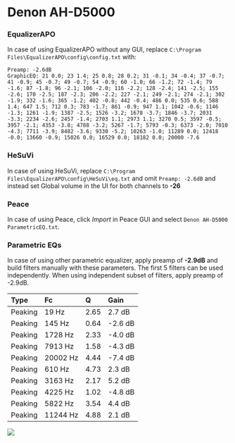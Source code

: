 # Denon AH-D5000

### EqualizerAPO
In case of using EqualizerAPO without any GUI, replace `C:\Program Files\EqualizerAPO\config\config.txt`
with:
```
Preamp: -2.6dB
GraphicEQ: 21 0.0; 23 1.4; 25 0.8; 28 0.2; 31 -0.1; 34 -0.4; 37 -0.7; 41 -0.9; 45 -0.7; 49 -0.7; 54 -0.9; 60 -1.0; 66 -1.2; 72 -1.4; 79 -1.6; 87 -1.8; 96 -2.1; 106 -2.0; 116 -2.2; 128 -2.4; 141 -2.5; 155 -2.6; 170 -2.5; 187 -2.3; 206 -2.2; 227 -2.1; 249 -2.1; 274 -2.1; 302 -1.9; 332 -1.6; 365 -1.2; 402 -0.8; 442 -0.4; 486 0.0; 535 0.6; 588 1.4; 647 1.5; 712 0.3; 783 -1.7; 861 -0.9; 947 1.1; 1042 -0.6; 1146 -1.3; 1261 -1.9; 1387 -2.5; 1526 -3.2; 1678 -3.7; 1846 -3.7; 2031 -3.3; 2234 -2.6; 2457 -1.4; 2703 1.1; 2973 1.1; 3270 0.5; 3597 -0.5; 3957 -2.1; 4353 -3.8; 4788 -3.2; 5267 -1.7; 5793 -0.3; 6373 -2.0; 7010 -4.3; 7711 -3.9; 8482 -3.6; 9330 -5.2; 10263 -1.0; 11289 0.0; 12418 -0.0; 13660 -0.9; 15026 0.0; 16529 0.0; 18182 0.0; 20000 -7.6
```

### HeSuVi
In case of using HeSuVi, replace `C:\Program Files\EqualizerAPO\config\HeSuVi\eq.txt` and omit `Preamp:
-2.6dB` and instead set Global volume in the UI for both channels to **-26**

### Peace
In case of using Peace, click *Import* in Peace GUI and select `Denon AH-D5000 ParametricEQ.txt`.

### Parametric EQs
In case of using other parametric equalizer, apply preamp of **-2.9dB** and build filters manually
with these parameters. The first 5 filters can be used independently.
When using independent subset of filters, apply preamp of -2.9dB.

| Type    | Fc       |    Q | Gain    |
|:--------|:---------|:-----|:--------|
| Peaking | 19 Hz    | 2.65 | 2.7 dB  |
| Peaking | 145 Hz   | 0.64 | -2.6 dB |
| Peaking | 1728 Hz  | 2.33 | -4.0 dB |
| Peaking | 7913 Hz  | 1.58 | -4.3 dB |
| Peaking | 20002 Hz | 4.44 | -7.4 dB |
| Peaking | 610 Hz   | 4.73 | 2.3 dB  |
| Peaking | 3163 Hz  | 2.17 | 5.2 dB  |
| Peaking | 4225 Hz  | 1.02 | -4.8 dB |
| Peaking | 5822 Hz  | 3.54 | 4.4 dB  |
| Peaking | 11244 Hz | 4.88 | 2.1 dB  |

![](https://raw.githubusercontent.com/jaakkopasanen/AutoEq/master/results/headphonecom/sbaf-serious/Denon%20AH-D5000/Denon%20AH-D5000.png)